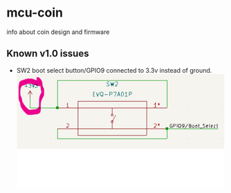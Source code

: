 # mcu-coin
info about coin design and firmware


## Known v1.0 issues
- SW2 boot select button/GPIO9 connected to 3.3v instead of ground.
![image of incorrect boot select layout](https://github.com/Niich/mcu-coin/blob/main/docs/img/v1.0-sch-boot-button-bad.png?raw=true)
